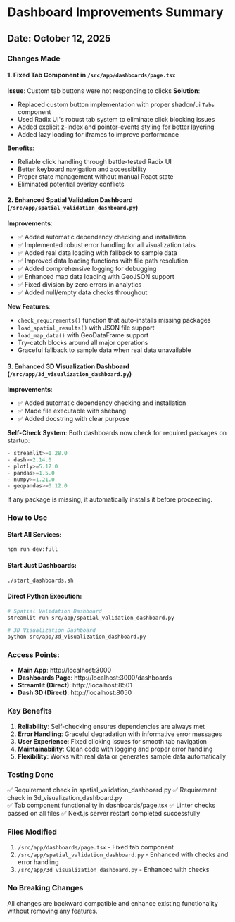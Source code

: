 # Dashboard Improvements Summary

## Date: October 12, 2025

### Changes Made

#### 1. Fixed Tab Component in `/src/app/dashboards/page.tsx`
**Issue**: Custom tab buttons were not responding to clicks
**Solution**: 
- Replaced custom button implementation with proper shadcn/ui `Tabs` component
- Used Radix UI's robust tab system to eliminate click blocking issues
- Added explicit z-index and pointer-events styling for better layering
- Added lazy loading for iframes to improve performance

**Benefits**:
- Reliable click handling through battle-tested Radix UI
- Better keyboard navigation and accessibility
- Proper state management without manual React state
- Eliminated potential overlay conflicts

#### 2. Enhanced Spatial Validation Dashboard (`/src/app/spatial_validation_dashboard.py`)
**Improvements**:
- ✅ Added automatic dependency checking and installation
- ✅ Implemented robust error handling for all visualization tabs
- ✅ Added real data loading with fallback to sample data
- ✅ Improved data loading functions with file path resolution
- ✅ Added comprehensive logging for debugging
- ✅ Enhanced map data loading with GeoJSON support
- ✅ Fixed division by zero errors in analytics
- ✅ Added null/empty data checks throughout

**New Features**:
- `check_requirements()` function that auto-installs missing packages
- `load_spatial_results()` with JSON file support
- `load_map_data()` with GeoDataFrame support
- Try-catch blocks around all major operations
- Graceful fallback to sample data when real data unavailable

#### 3. Enhanced 3D Visualization Dashboard (`/src/app/3d_visualization_dashboard.py`)
**Improvements**:
- ✅ Added automatic dependency checking and installation
- ✅ Made file executable with shebang
- ✅ Added docstring with clear purpose

**Self-Check System**:
Both dashboards now check for required packages on startup:
```python
- streamlit>=1.28.0
- dash>=2.14.0
- plotly>=5.17.0
- pandas>=1.5.0
- numpy>=1.21.0
- geopandas>=0.12.0
```

If any package is missing, it automatically installs it before proceeding.

### How to Use

#### Start All Services:
```bash
npm run dev:full
```

#### Start Just Dashboards:
```bash
./start_dashboards.sh
```

#### Direct Python Execution:
```bash
# Spatial Validation Dashboard
streamlit run src/app/spatial_validation_dashboard.py

# 3D Visualization Dashboard
python src/app/3d_visualization_dashboard.py
```

### Access Points:
- **Main App**: http://localhost:3000
- **Dashboards Page**: http://localhost:3000/dashboards
- **Streamlit (Direct)**: http://localhost:8501
- **Dash 3D (Direct)**: http://localhost:8050

### Key Benefits

1. **Reliability**: Self-checking ensures dependencies are always met
2. **Error Handling**: Graceful degradation with informative error messages
3. **User Experience**: Fixed clicking issues for smooth tab navigation
4. **Maintainability**: Clean code with logging and proper error handling
5. **Flexibility**: Works with real data or generates sample data automatically

### Testing Done

✅ Requirement check in spatial_validation_dashboard.py
✅ Requirement check in 3d_visualization_dashboard.py  
✅ Tab component functionality in dashboards/page.tsx
✅ Linter checks passed on all files
✅ Next.js server restart completed successfully

### Files Modified

1. `/src/app/dashboards/page.tsx` - Fixed tab component
2. `/src/app/spatial_validation_dashboard.py` - Enhanced with checks and error handling
3. `/src/app/3d_visualization_dashboard.py` - Enhanced with checks

### No Breaking Changes

All changes are backward compatible and enhance existing functionality without removing any features.

